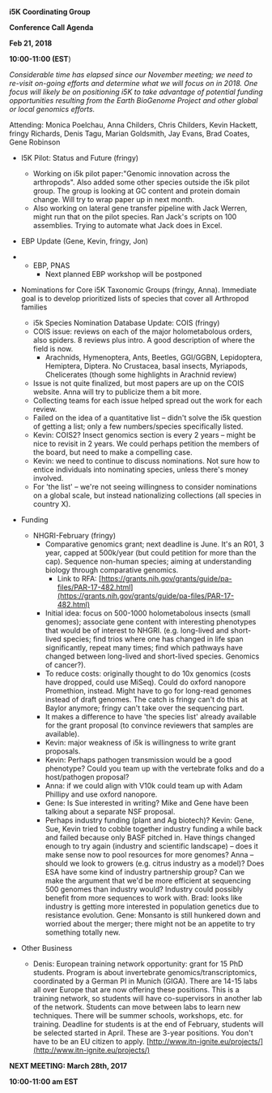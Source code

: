 

**i5K Coordinating Group**

**Conference Call Agenda**

**Feb 21, 2018**

**10:00-11:00 (EST**)

_Considerable time has elapsed since our November meeting; we need to re-visit on-going efforts and determine what we will focus on in 2018.  One focus will likely be on positioning i5K to take advantage of potential funding opportunities resulting from the Earth BioGenome Project and other global or local genomics efforts._



Attending: Monica Poelchau, Anna Childers, Chris Childers, Kevin Hackett, fringy Richards, Denis Tagu, Marian Goldsmith, Jay Evans, Brad Coates, Gene Robinson



- I5K Pilot: Status and Future (fringy)
  - Working on i5k pilot paper:&quot;Genomic innovation across the arthropods&quot;. Also added some other species outside the i5k pilot group. The group is looking at GC content and protein domain change. Will try to wrap paper up in next month.
  - Also working on lateral gene transfer pipeline with Jack Werren, might run that on the pilot species. Ran Jack&#39;s scripts on 100 assemblies. Trying to automate what Jack does in Excel.
- EBP Update (Gene, Kevin, fringy, Jon)

-
  - EBP, PNAS
    - Next planned EBP workshop will be postponed

- Nominations for Core i5K Taxonomic Groups (fringy, Anna). Immediate goal is to develop prioritized lists of species that cover all Arthropod families
    - i5k Species Nomination Database Update: COIS (fringy)
    - COIS issue: reviews on each of the major holometabolous orders, also spiders. 8 reviews plus intro. A good description of where the field is now.
      - Arachnids, Hymenoptera, Ants, Beetles, GGI/GGBN, Lepidoptera, Hemiptera, Diptera. No Crustacea, basal insects, Myriapods, Chelicerates (though some highlights in Arachnid review)
    - Issue is not quite finalized, but most papers are up on the COIS website. Anna will try to publicize them a bit more.
    - Collecting teams for each issue helped spread out the work for each review.
    - Failed on the idea of a quantitative list – didn&#39;t solve the i5k question of getting a list; only a few numbers/species specifically listed.
    - Kevin: COIS2? Insect genomics section is every 2 years – might be nice to revisit in 2 years. We could perhaps petition the members of the board, but need to make a compelling case.
    - Kevin: we need to continue to discuss nominations. Not sure how to entice individuals into nominating species, unless there&#39;s money involved.
    - For &#39;the list&#39; – we&#39;re not seeing willingness to consider nominations on a global scale, but instead nationalizing collections (all species in country X).

- Funding
  - NHGRI-February (fringy)
    - Comparative genomics grant; next deadline is June. It&#39;s an R01, 3 year, capped at 500k/year (but could petition for more than the cap). Sequence non-human species; aiming at understanding biology through comparative genomics.
      - Link to RFA: [https://grants.nih.gov/grants/guide/pa-files/PAR-17-482.html](https://grants.nih.gov/grants/guide/pa-files/PAR-17-482.html)
    - Initial idea: focus on 500-1000 holometabolous insects (small genomes); associate gene content with interesting phenotypes that would be of interest to NHGRI. (e.g. long-lived and short-lived species; find trios where one has changed in life span significantly, repeat many times; find which pathways have changed between long-lived and short-lived species. Genomics of cancer?).
    - To reduce costs: originally thought to do 10x genomics (costs have dropped, could use MiSeq). Could do oxford nanopore Promethion, instead. Might have to go for long-read genomes instead of draft genomes. The catch is fringy can&#39;t do this at Baylor anymore; fringy can&#39;t take over the sequencing part.
    - It makes a difference to have &#39;the species list&#39; already available for the grant proposal (to convince reviewers that samples are available).
    - Kevin: major weakness of i5k is willingness to write grant proposals.
    - Kevin: Perhaps pathogen transmission would be a good phenotype? Could you team up with the vertebrate folks and do a host/pathogen proposal?
    - Anna: if we could align with V10k could team up with Adam Phillipy and use oxford nanopore.
    - Gene: Is Sue interested in writing? Mike and Gene have been talking about a separate NSF proposal.
    - Perhaps industry funding (plant and Ag biotech)? Kevin: Gene, Sue, Kevin tried to cobble together industry funding a while back and failed because only BASF pitched in. Have things changed enough to try again (industry and scientific landscape) – does it make sense now to pool resources for more genomes? Anna – should we look to growers (e.g. citrus industry as a model)? Does ESA have some kind of industry partnership group? Can we make the argument that we&#39;d be more efficient at sequencing 500 genomes than industry would? Industry could possibly benefit from more sequences to work with. Brad: looks like industry is getting more interested in population genetics due to resistance evolution. Gene: Monsanto is still hunkered down and worried about the merger; there might not be an appetite to try something totally new.

- Other Business
  - Denis: European training network opportunity: grant for 15 PhD students. Program is about invertebrate genomics/transcriptomics, coordinated by a German PI in Munich (GIGA). There are 14-15 labs all over Europe that are now offering these positions. This is a training network, so students will have co-supervisors in another lab of the network. Students can move between labs to learn new techniques. There will be summer schools, workshops, etc. for training. Deadline for students is at the end of February, students will be selected started in April. These are 3-year positions. You don&#39;t have to be an EU citizen to apply. [http://www.itn-ignite.eu/projects/](http://www.itn-ignite.eu/projects/)



**NEXT MEETING: March 28th, 2017**

**10:00-11:00 am EST**

